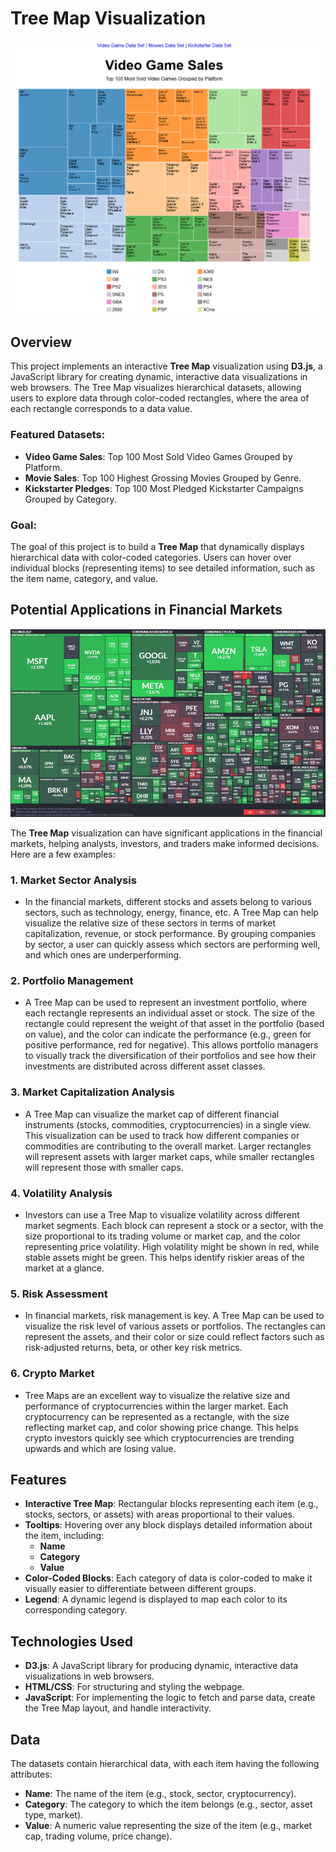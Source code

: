 
# Tree Map Visualization
![Project Preview](preview.png)

## Overview

This project implements an interactive **Tree Map** visualization using **D3.js**, a JavaScript library for creating dynamic, interactive data visualizations in web browsers. The Tree Map visualizes hierarchical datasets, allowing users to explore data through color-coded rectangles, where the area of each rectangle corresponds to a data value.

### Featured Datasets:

- **Video Game Sales**: Top 100 Most Sold Video Games Grouped by Platform.
- **Movie Sales**: Top 100 Highest Grossing Movies Grouped by Genre.
- **Kickstarter Pledges**: Top 100 Most Pledged Kickstarter Campaigns Grouped by Category.

### Goal:
The goal of this project is to build a **Tree Map** that dynamically displays hierarchical data with color-coded categories. Users can hover over individual blocks (representing items) to see detailed information, such as the item name, category, and value. 

## Potential Applications in Financial Markets
![Project Preview](stockMarketTreeMap.png)

The **Tree Map** visualization can have significant applications in the financial markets, helping analysts, investors, and traders make informed decisions. Here are a few examples:

### 1. **Market Sector Analysis**
   - In the financial markets, different stocks and assets belong to various sectors, such as technology, energy, finance, etc. A Tree Map can help visualize the relative size of these sectors in terms of market capitalization, revenue, or stock performance. By grouping companies by sector, a user can quickly assess which sectors are performing well, and which ones are underperforming.

### 2. **Portfolio Management**
   - A Tree Map can be used to represent an investment portfolio, where each rectangle represents an individual asset or stock. The size of the rectangle could represent the weight of that asset in the portfolio (based on value), and the color can indicate the performance (e.g., green for positive performance, red for negative). This allows portfolio managers to visually track the diversification of their portfolios and see how their investments are distributed across different asset classes.

### 3. **Market Capitalization Analysis**
   - A Tree Map can visualize the market cap of different financial instruments (stocks, commodities, cryptocurrencies) in a single view. This visualization can be used to track how different companies or commodities are contributing to the overall market. Larger rectangles will represent assets with larger market caps, while smaller rectangles will represent those with smaller caps.

### 4. **Volatility Analysis**
   - Investors can use a Tree Map to visualize volatility across different market segments. Each block can represent a stock or a sector, with the size proportional to its trading volume or market cap, and the color representing price volatility. High volatility might be shown in red, while stable assets might be green. This helps identify riskier areas of the market at a glance.

### 5. **Risk Assessment**
   - In financial markets, risk management is key. A Tree Map can be used to visualize the risk level of various assets or portfolios. The rectangles can represent the assets, and their color or size could reflect factors such as risk-adjusted returns, beta, or other key risk metrics.

### 6. **Crypto Market**
   - Tree Maps are an excellent way to visualize the relative size and performance of cryptocurrencies within the larger market. Each cryptocurrency can be represented as a rectangle, with the size reflecting market cap, and color showing price change. This helps crypto investors quickly see which cryptocurrencies are trending upwards and which are losing value.

## Features

- **Interactive Tree Map**: Rectangular blocks representing each item (e.g., stocks, sectors, or assets) with areas proportional to their values.
- **Tooltips**: Hovering over any block displays detailed information about the item, including:
  - **Name**
  - **Category**
  - **Value**
- **Color-Coded Blocks**: Each category of data is color-coded to make it visually easier to differentiate between different groups.
- **Legend**: A dynamic legend is displayed to map each color to its corresponding category.
  
## Technologies Used

- **D3.js**: A JavaScript library for producing dynamic, interactive data visualizations in web browsers.
- **HTML/CSS**: For structuring and styling the webpage.
- **JavaScript**: For implementing the logic to fetch and parse data, create the Tree Map layout, and handle interactivity.

## Data

The datasets contain hierarchical data, with each item having the following attributes:
- **Name**: The name of the item (e.g., stock, sector, cryptocurrency).
- **Category**: The category to which the item belongs (e.g., sector, asset type, market).
- **Value**: A numeric value representing the size of the item (e.g., market cap, trading volume, price change).

